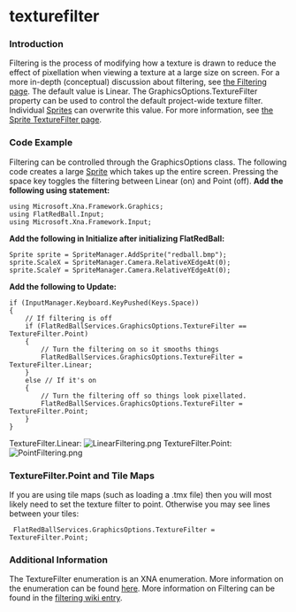 # texturefilter

### Introduction

Filtering is the process of modifying how a texture is drawn to reduce the effect of pixellation when viewing a texture at a large size on screen. For a more in-depth (conceptual) discussion about filtering, see [the Filtering page](../../../../../frb/docs/index.php). The default value is Linear. The GraphicsOptions.TextureFilter property can be used to control the default project-wide texture filter. Individual [Sprites](../../../../../frb/docs/index.php) can overwrite this value. For more information, see [the Sprite TextureFilter page](../../../../../frb/docs/index.php).

### Code Example

Filtering can be controlled through the GraphicsOptions class. The following code creates a large [Sprite](../../../../../frb/docs/index.php) which takes up the entire screen. Pressing the space key toggles the filtering between Linear (on) and Point (off). **Add the following using statement:**

```
using Microsoft.Xna.Framework.Graphics;
using FlatRedBall.Input;
using Microsoft.Xna.Framework.Input;
```

**Add the following in Initialize after initializing FlatRedBall:**

```
Sprite sprite = SpriteManager.AddSprite("redball.bmp");
sprite.ScaleX = SpriteManager.Camera.RelativeXEdgeAt(0);
sprite.ScaleY = SpriteManager.Camera.RelativeYEdgeAt(0);
```

**Add the following to Update:**

```
if (InputManager.Keyboard.KeyPushed(Keys.Space))
{
    // If filtering is off
    if (FlatRedBallServices.GraphicsOptions.TextureFilter == TextureFilter.Point)
    {
        // Turn the filtering on so it smooths things
        FlatRedBallServices.GraphicsOptions.TextureFilter = TextureFilter.Linear;
    }
    else // If it's on
    {
        // Turn the filtering off so things look pixellated.
        FlatRedBallServices.GraphicsOptions.TextureFilter = TextureFilter.Point;
    }
}
```

TextureFilter.Linear: ![LinearFiltering.png](../../../../../media/migrated\_media-LinearFiltering.png) TextureFilter.Point: ![PointFiltering.png](../../../../../media/migrated\_media-PointFiltering.png)

### TextureFilter.Point and Tile Maps

If you are using tile maps (such as loading a .tmx file) then you will most likely need to set the texture filter to point. Otherwise you may see lines between your tiles:

```
 FlatRedBallServices.GraphicsOptions.TextureFilter = TextureFilter.Point;
```

### Additional Information

The TextureFilter enumeration is an XNA enumeration. More information on the enumeration can be found [here](http://msdn.microsoft.com/en-us/library/microsoft.xna.framework.graphics.texturefilter.aspx). More information on Filtering can be found in the [filtering wiki entry](../../../../../frb/docs/index.php).
